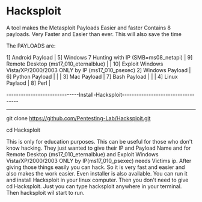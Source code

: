 # Hacksploit
A tool makes the Metasploit Payloads Easier and faster
Contains 8 payloads. Very Faster and Easier than ever. This will also save the time

The PAYLOADS are:

1] Android Payload | 5] Windows 7 Hunting with IP (SMB=ms08_netapi)  | 9] Remote Desktop (ms17_010_eternalblue)
                   |                                                 | 10] Exploit Windows Vista/XP/2000/2003 ONLY by IP (ms17_010_psexec) 
2] Windows Payload | 6] Python Payload                               |
                   |                                                 |
3] Mac Payload     | 7] Bash Payload                                 |
                   |                                                 |
4] Linux Paylaod   | 8] Perl                                         |



------------------------------Install-Hacksploit-----------------------------------


-----------------------------------------------------------------------------------
git clone https://github.com/Pentesting-Lab/Hacksploit.git

cd Hacksploit
                                                                  
This is only for education purposes. This can be useful for those who don't know hacking. They just wanted to give their IP and Payload Name and for  Remote Desktop (ms17_010_eternalblue) and Exploit Windows Vista/XP/2000/2003 ONLY by IP(ms17_010_psexec) needs Victims ip. After giving  those things easily you can hack. So it is very fast and easier and also makes the work easier. Even installer is also available. You can run it and install Hacksploit in your linux computer. Then you don't need to give cd Hacksploit. Just you can type hacksploit anywhere in your terminal. Then hacksploit wil start to run.
